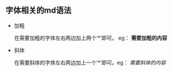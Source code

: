 ## 字体相关的md语法

* 加粗

  在需要加粗的字体左右两边加上两个‘*’即可。 eg： **需要加粗的内容**

* 斜体

  在需要斜体的字体左右两边加上一个‘*’即可。eg： *需要斜体的内容*

